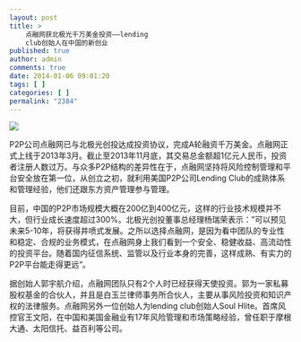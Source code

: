 ```yaml
---
layout: post
title: >
    点融网获北极光千万美金投资——lending
    club创始人在中国的新创业
published: true
author: admin
comments: true
date: 2014-01-06 09:01:20
tags: [ ]
categories: [ ]
permalink: "2384"
---
```

![][1]

P2P公司点融网已与北极光创投达成投资协议，完成A轮融资千万美金。点融网正式上线于2013年3月。截止至2013年11月底，其交易总金额超1亿元人民币，投资者注册人数过万。与众多P2P结构的差异性在于，点融网坚持将风险控制管理和平台安全放在第一位，从创立之初，就利用美国P2P公司Lending Club的成熟体系和管理经验，他们还跟东方资产管理参与管理。

目前，中国的P2P市场规模大概在200亿到400亿元，这样的行业技术规模并不大，但行业成长速度超过300%。北极光创投董事总经理杨瑞荣表示：&#8221;可以预见未来5-10年，将获得井喷式发展。之所以选择点融网，是因为看中团队的专业性和稳定、合规的业务模式，在点融网身上我们看到一个安全、稳健收益、高流动性的投资平台。随着国内征信系统、监管以及行业本身的完善，这样成熟、有实力的P2P平台能走得更远“。

据创始人郭宇航介绍，点融网团队只有2个人时已经获得天使投资。郭为一家私募股权基金的合伙人，并且是白玉兰律师事务所合伙人，主要从事风险投资和知识产权的法律服务。点融网另外一位创始人为lending club创始人Soul Hlite。首席风控官王文阳，在中国和美国金融业有17年风险管理和市场策略经验，曾任职于摩根大通、太阳信托、益百利等公司。

 [1]: http://yongz.com/yz/wp-content/uploads/2014/04/de75c6702280340d51ede32a49d77d05.jpg